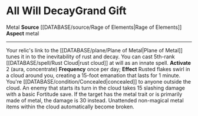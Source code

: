 ﻿---
element: Metal
id: '121'
item_category: Relics
name: All Will Decay
prerequisite: null
rarity: Common
rus_type_level: null
school: null
source: '[[DATABASE/source/Rage of Elements|Rage of Elements]]'
trait:
- '[[DATABASE/trait/Metal|Metal]]'
type: Relic Grand Gift

---
# All Will Decay<span class="item-type">Grand Gift</span>

<span class="item-trait">Metal</span>
**Source** [[DATABASE/source/Rage of Elements|Rage of Elements]]
**Aspect** metal

---
Your relic's link to the [[DATABASE/plane/Plane of Metal|Plane of Metal]] tunes it in to the inevitability of rust and decay. You can cast 5th-rank [[DATABASE/spell/Rust Cloud|rust cloud]] at will as an innate spell.
**Activate** <span class="action-icon">2</span> (aura, concentrate) **Frequency** once per day; **Effect** Rusted flakes swirl in a cloud around you, creating a 15-foot emanation that lasts for 1 minute. You're [[DATABASE/condition/Concealed|concealed]] to anyone outside the cloud. An enemy that starts its turn in the cloud takes 15 slashing damage with a basic Fortitude save. If the target has the metal trait or is primarily made of metal, the damage is 30 instead. Unattended non-magical metal items within the cloud automatically become broken.